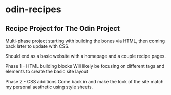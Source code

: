 # odin-recipes
Recipe Project for The Odin Project
-----------------------------------

Multi-phase project starting with building the bones via HTML, then coming back later to update with CSS.

Should end as a basic website with a homepage and a couple recipe pages.

Phase 1 - HTML building blocks
Will likely be focusing on different tags and elements to create the basic site layout

Phase 2 - CSS additions
Come back in and make the look of the site match my personal aesthetic using style sheets.